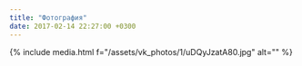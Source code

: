 ```yaml
---
title: "Фотография"
date: 2017-02-14 22:27:00 +0300
---
```



{% include media.html f="/assets/vk_photos/1/uDQyJzatA80.jpg" alt="" %}
